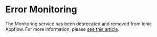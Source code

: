 # Error Monitoring

The Monitoring service has been deprecated and removed from Ionic Appflow. For more information, please [see this article](https://ionic.zendesk.com/hc/en-us/articles/360039284914).